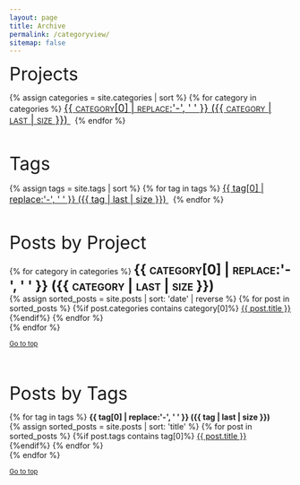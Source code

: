 ```yaml
---
layout: page
title: Archive
permalink: /categoryview/
sitemap: false
---
```

    
<font size="6">Projects</font>
<div>
    {% assign categories = site.categories | sort %}
    {% for category in categories %}
     <span class="site-category">
        <a href="#{{ category | first | slugify }}">
               <font size="4" style="font-variant: small-caps"> {{ category[0] | replace:'-', ' ' }} ({{ category | last | size }}) </font>
        </a>
        &nbsp;
    </span>
    {% endfor %}
</div>

<br>
<br>

<font size="6">Tags</font>
<div>
    {% assign tags = site.tags | sort %}
    {% for tag in tags %}
     <span class="site-tag">
        <a href="#{{ tag | first | slugify }}">
               <font size="3"> {{ tag[0] | replace:'-', ' ' }} ({{ tag | last | size }}) </font>
        </a>
        &nbsp;
    </span>
    {% endfor %}
</div>

<br>
<br>


<font size="6">Posts by Project</font>
<div id="category-index">
    {% for category in categories %}
        <a name="{{ category[0] }}"></a><strong><font size="5" style="font-variant: small-caps">{{ category[0] | replace:'-', ' ' }} ({{ category | last | size }}) </font></strong>
        <br>
    {% assign sorted_posts = site.posts | sort: 'date' | reverse %} 
    {% for post in sorted_posts %}
    {%if post.categories contains category[0]%}
     <a href="{{ site.baseurl }}{{ post.url }}" title="{{ post.title }}">{{ post.title }}</a>
    <br>
    {%endif%}
    {% endfor %}
    <br>
    {% endfor %}
</div>

<small><a href="#">Go to top</a></small>

<br>
<br>


<font size="6">Posts by Tags</font>
<div id="tag-index">
    {% for tag in tags %}
        <a name="{{ tag[0] }}"></a><strong>{{ tag[0] | replace:'-', ' ' }} ({{ tag | last | size }}) </strong>
        <br>
    {% assign sorted_posts = site.posts | sort: 'title' %}
    {% for post in sorted_posts %}
    {%if post.tags contains tag[0]%}
     <a href="{{ site.baseurl }}{{ post.url }}" title="{{ post.title }}">{{ post.title }}</a>
    <br>
    {%endif%}
    {% endfor %}
    <br>
    {% endfor %}
</div>

<small><a href="#">Go to top</a></small>
